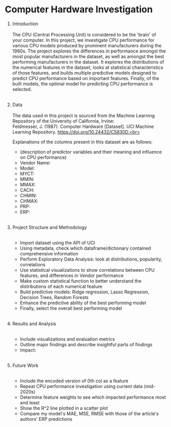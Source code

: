 # Computer Hardware Investigation
1. Introduction <br><br>
   The CPU (Central Processing Unit) is considered to be the 'brain' of your computer. In this project, we investigate CPU performance for various CPU models produced by prominent manufacturers during the 1980s. The project explores the differences in performance amongst the most popular manufacturers in the dataset, as well as amongst the best performing manufacturers in the dataset. It explores the distributions of the numerical features in the dataset, looks at statistical characteristics of those features, and builds multiple predictive models designed to predict CPU performance based on important features. Finally, of the built models, the optimal model for predicting CPU performance is selected. <br><br>
2. Data <br><br>
   The data used in this project is sourced from the Machine Learning Repository of the University of California, Irvine:<br>
   Feldmesser, J. (1987). Computer Hardware [Dataset]. UCI Machine Learning Repository. https://doi.org/10.24432/C5830D.<br><br>

   Explanations of the columns present in this dataset are as follows:
   - (description of predictor variables and their meaning and influence on CPU performance)
   - Vendor Name:
   - Model:
   - MYCT:
   - MMIN:
   - MMAX:
   - CACH:
   - CHMIN:
   - CHMAX:
   - PRP:
   - ERP: <br><br>
3. Project Structure and Methodology <br><br>
   - Import dataset using the API of UCI
   - Using metadata, check which dataframe/dictionary contained comprehensive information
   - Perform Exploratory Data Analysis: look at distributions, popularity, correlations
   - Use statistical visualizations to show correlations between CPU features, and differences in Vendor performance
   - Make custom statistical function to better understand the distributions of each numerical feature
   - Build predictive models: Ridge regression, Lasso Regression, Decision Trees, Random Forests
   - Enhance the predictive ability of the best performing model
   - Finally, select the overall best performing model<br><br>
4. Results and Analysis <br><br>
   - Include visualizations and evaluation metrics
   - Outline major findings and describe insightful parts of findings
   - Impact: <br><br>
5. Future Work <br><br>
   - Include the encoded version of 0th col as a feature
   - Repeat CPU performance investigation using current data (mid-2020s)
   - Determine feature weights to see which impacted performance most and least
   - Show the R^2 line plotted in a scatter plot
   - Compare my model's MAE, MSE, RMSE with those of the article's authors' ERP predictions <br><br>
